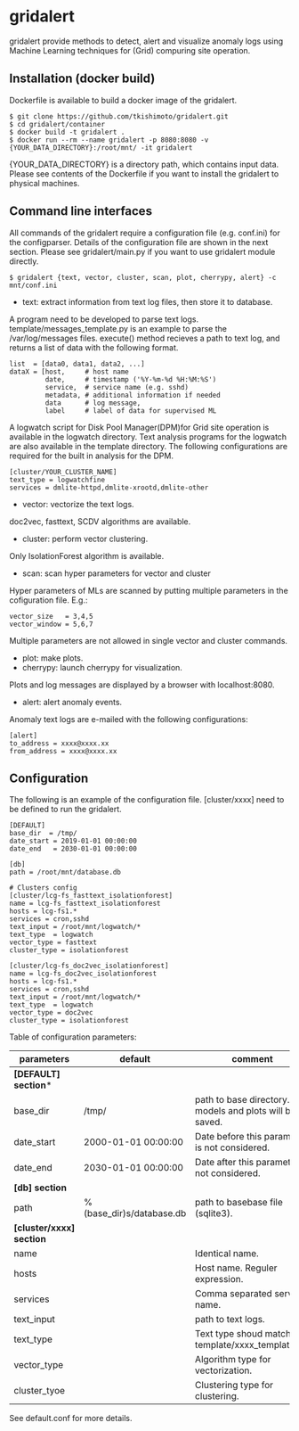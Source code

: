 gridalert
====

gridalert provide methods to detect, alert and visualize anomaly logs using Machine Learning techniques for (Grid) compuring site operation. 

## Installation (docker build)
Dockerfile is available to build a docker image of the gridalert.

    $ git clone https://github.com/tkishimoto/gridalert.git 
    $ cd gridalert/container
    $ docker build -t gridalert .  
    $ docker run --rm --name gridalert -p 8080:8080 -v {YOUR_DATA_DIRECTORY}:/root/mnt/ -it gridalert    
   
{YOUR_DATA_DIRECTORY} is a directory path, which contains input data. Please see contents of the Dockerfile if you want to install the gridalert to physical machines.
## Command line interfaces 
All commands of the gridalert require a configuration file (e.g. conf.ini) for the configparser. Details of the configuration file are shown in the next section. Please see gridalert/main.py if you want to use gridalert module directly.

    $ gridalert {text, vector, cluster, scan, plot, cherrypy, alert} -c mnt/conf.ini

* text: extract information from text log files, then store it to database.

A program need to be developed to parse text logs. template/messages_template.py is an example to parse the /var/log/messages files. execute() method recieves a path to text log, and returns a list of data with the following format.

    list  = [data0, data1, data2, ...]
    dataX = [host,     # host name
             date,     # timestamp ('%Y-%m-%d %H:%M:%S')
             service,  # service name (e.g. sshd) 
             metadata, # additional information if needed
             data      # log message, 
             label     # label of data for supervised ML

A logwatch script for Disk Pool Manager(DPM)for Grid site operation is available in the logwatch directory. Text analysis programs for the logwatch are also available in the template directory. The following configurations are required for the built in analysis for the DPM.

    [cluster/YOUR_CLUSTER_NAME]    
    text_type = logwatchfine
    services = dmlite-httpd,dmlite-xrootd,dmlite-other  
    
* vector: vectorize the text logs.

doc2vec, fasttext, SCDV algorithms are available.

* cluster: perform vector clustering.

Only IsolationForest algorithm is available.

* scan: scan hyper parameters for vector and cluster

Hyper parameters of MLs are scanned by putting multiple parameters in the cofiguration file. E.g.:

    vector_size   = 3,4,5
    vector_window = 5,6,7
    
Multiple parameters are not allowed in single vector and cluster commands.    

* plot: make plots.
* cherrypy: launch cherrypy for visualization.

Plots and log messages are displayed by a browser with localhost:8080.

* alert: alert anomaly events.

Anomaly text logs are e-mailed with the following configurations:

    [alert]
    to_address = xxxx@xxxx.xx
    from_address = xxxx@xxxx.xx

## Configuration 
The following is an example of the configuration file. [cluster/xxxx] need to be defined to run the gridalert.

    [DEFAULT]
    base_dir  = /tmp/
    date_start = 2019-01-01 00:00:00
    date_end   = 2030-01-01 00:00:00

    [db]
    path = /root/mnt/database.db

    # Clusters config
    [cluster/lcg-fs_fasttext_isolationforest]
    name = lcg-fs_fasttext_isolationforest
    hosts = lcg-fs1.*
    services = cron,sshd
    text_input = /root/mnt/logwatch/*
    text_type  = logwatch
    vector_type = fasttext
    cluster_type = isolationforest

    [cluster/lcg-fs_doc2vec_isolationforest]
    name = lcg-fs_doc2vec_isolationforest
    hosts = lcg-fs1.*
    services = cron,sshd
    text_input = /root/mnt/logwatch/*
    text_type  = logwatch
    vector_type = doc2vec
    cluster_type = isolationforest

Table of configuration parameters:

|parameters |default  |comment  |
|---|---|---|
|**[DEFAULT] section***||
|base_dir |/tmp/  |path to base directory. ML models and plots will be saved. |
|date_start|2000-01-01 00:00:00|Date before this parameter is not considered.|
|date_end|2030-01-01 00:00:00|Date after this parameter is not considered.|
|**[db] section**|||
|path |%(base_dir)s/database.db  |path to basebase file (sqlite3). |
|**[cluster/xxxx] section** || |
|name || Identical name. |
|hosts|| Host name. Reguler expression.|
|services| |Comma separated service name.|
|text_input||path to text logs.|
|text_type||Text type shoud match template/xxxx_template.py.|
|vector_type||Algorithm type for vectorization. |
|cluster_tyoe||Clustering type for clustering.|

See default.conf for more details.

